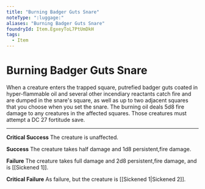 ```yaml
---
title: "Burning Badger Guts Snare"
noteType: ":luggage:"
aliases: "Burning Badger Guts Snare"
foundryId: Item.EgxeyToL7PtUmDkH
tags:
  - Item
---
```


# Burning Badger Guts Snare

When a creature enters the trapped square, putrefied badger guts coated in hyper-flammable oil and several other incendiary reactants catch fire and are dumped in the snare's square, as well as up to two adjacent squares that you choose when you set the snare. The burning oil deals 5d8 fire damage to any creatures in the affected squares. Those creatures must attempt a DC 27 fortitude save.

* * *

**Critical Success** The creature is unaffected.

**Success** The creature takes half damage and 1d8 persistent,fire damage.

**Failure** The creature takes full damage and 2d8 persistent,fire damage, and is [[Sickened 1]].

**Critical Failure** As failure, but the creature is [[Sickened 1|Sickened 2]].
